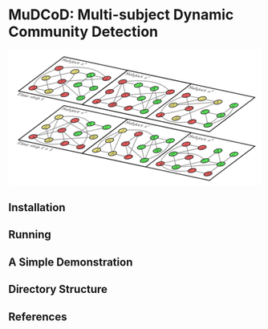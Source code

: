 # MuDCoD: Multi-subject Dynamic Community Detection
 
![Alt text](docs/toy-ms-dyn-nw.png?raw=true "Multi-subject Dynamic Networks") 

## Installation

## Running

## A Simple Demonstration

## Directory Structure

## References
